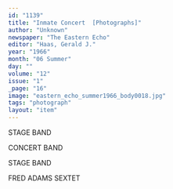 ```yaml
---
id: "1139"
title: "Inmate Concert  [Photographs]"
author: "Unknown"
newspaper: "The Eastern Echo"
editor: "Haas, Gerald J."
year: "1966"
month: "06 Summer"
day: ""
volume: "12"
issue: "1"
_page: "16"
image: "eastern_echo_summer1966_body0018.jpg"
tags: "photograph"
layout: "item"
---
```

STAGE BAND

CONCERT BAND 

STAGE BAND

FRED ADAMS SEXTET
